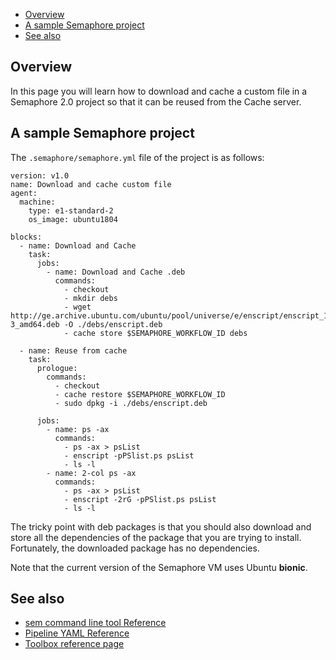 
* [Overview](#overview)
* [A sample Semaphore project](#a-sample-semaphore-project)
* [See also](#see-also)

## Overview

In this page you will learn how to download and cache a custom file in a
Semaphore 2.0 project so that it can be reused from the Cache server.

## A sample Semaphore project

The `.semaphore/semaphore.yml` file of the project is as follows:

	version: v1.0
	name: Download and cache custom file
	agent:
	  machine:
	    type: e1-standard-2
	    os_image: ubuntu1804
    
	blocks:
	  - name: Download and Cache
	    task:
	      jobs:
	        - name: Download and Cache .deb
	          commands:
	            - checkout
	            - mkdir debs
	            - wget http://ge.archive.ubuntu.com/ubuntu/pool/universe/e/enscript/enscript_1.6.5.90-3_amd64.deb -O ./debs/enscript.deb
	            - cache store $SEMAPHORE_WORKFLOW_ID debs
    
	  - name: Reuse from cache
	    task:
	      prologue:
	        commands:
	          - checkout
	          - cache restore $SEMAPHORE_WORKFLOW_ID
	          - sudo dpkg -i ./debs/enscript.deb
    
	      jobs:
	        - name: ps -ax
	          commands:
	            - ps -ax > psList
	            - enscript -pPSlist.ps psList
	            - ls -l
	        - name: 2-col ps -ax
	          commands:
	            - ps -ax > psList
	            - enscript -2rG -pPSlist.ps psList
	            - ls -l

The tricky point with deb packages is that you should also download and store
all the dependencies of the package that you are trying to install.
Fortunately, the downloaded package has no dependencies.

Note that the current version of the Semaphore VM uses Ubuntu **bionic**.

## See also

* [sem command line tool Reference](https://docs.semaphoreci.com/article/53-sem-reference)
* [Pipeline YAML Reference](https://docs.semaphoreci.com/article/50-pipeline-yaml)
* [Toolbox reference page](https://docs.semaphoreci.com/article/54-toolbox-reference)
